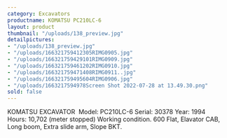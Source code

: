 ```yaml
---
category: Excavators
productname: KOMATSU PC210LC-6
layout: product
thumbnail: "/uploads/138_preview.jpg"
detailpictures:
- "/uploads/138_preview.jpg"
- "/uploads/166321759412305RIMG0905.jpg"
- "/uploads/166321759429101RIMG0909.jpg"
- "/uploads/166321759461202RIMG0910.jpg"
- "/uploads/166321759471408RIMG0911..jpg"
- "/uploads/166321759495604RIMG0906.jpg"
- "/uploads/1663217594978Screen Shot 2022-07-28 at 13.49.30.png"
sold: false
---
```


KOMATSU EXCAVATOR&nbsp;
Model:&nbsp;PC210LC-6
Serial: 30378
Year:&nbsp;1994
Hours:&nbsp;10,702 (meter stopped)
Working condition. 600 Flat, Elavator CAB, Long boom, Extra slide arm, Slope BKT.



